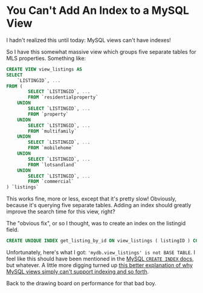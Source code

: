 # You Can't Add An Index to a MySQL View

I hadn't realized this until today: MySQL views can't have indexes!

So I have this somewhat massive view which groups five separate tables for MLS properties. Something like:

```sql
CREATE VIEW view_listings AS 
SELECT 
	`LISTINGID`, ...
FROM (
		SELECT `LISTINGID`, ...
		FROM `residentialproperty`
	UNION
		SELECT `LISTINGID`, ...
		FROM `property`
	UNION
		SELECT `LISTINGID`, ...
		FROM `multifamily`
	UNION
		SELECT `LISTINGID`, ...
		FROM `mobilehome`
	UNION
		SELECT `LISTINGID`, ...
		FROM `lotsandland`
	UNION
		SELECT `LISTINGID`, ...
		FROM `commercial`
) `listings`
```

This works fine, more or less, except that it's pretty slow! Obviously, because it's querying five separate tables. Adding an index should greatly improve the search time for this view, right?

The "obvious fix", or so I thought, was to create an index on the listingid field.

```sql
CREATE UNIQUE INDEX get_listing_by_id ON view_listings ( listingID ) COMMENT "Index the view by id";
```

Unfortunately, here's what I got: `'mydb.view_listings' is not BASE TABLE`. I feel like this should have been mentioned in the [MySQL `CREATE INDEX` docs][1], but whatever. A little more digging turned up [this better explanation of why MySQL views simply can't support indexing and so forth][2].

Back to the drawing board on performance for that bad boy.

[1]: https://dev.mysql.com/doc/refman/8.0/en/create-index.html
[2]: https://stackoverflow.com/a/22545866